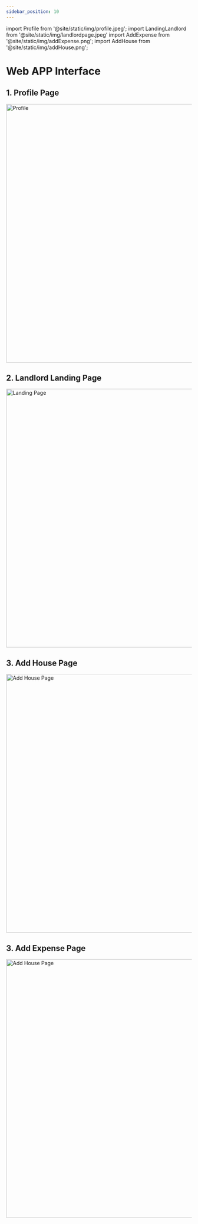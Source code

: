 ```yaml
---
sidebar_position: 10
---
```


import Profile from '@site/static/img/profile.jpeg';
import LandingLandlord from '@site/static/img/landlordpage.jpeg'
import AddExpense from '@site/static/img/addExpense.png';
import AddHouse from '@site/static/img/addHouse.png';

# Web APP Interface

## 1. Profile Page

<img src={Profile} alt="Profile" width="700"/>

## 2. Landlord Landing Page

<img src={LandingLandlord} alt="Landing Page" width="700"/>

## 3. Add House Page

<img src={AddHouse} alt="Add House Page" width="700"/>

## 3. Add Expense Page

<img src={AddExpense} alt="Add House Page" width="700"/>